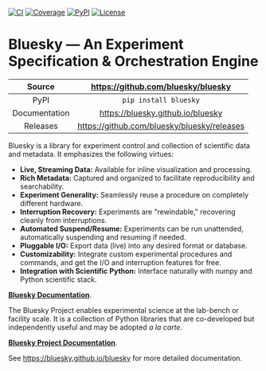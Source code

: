 [![CI](https://github.com/bluesky/bluesky/actions/workflows/ci.yml/badge.svg)](https://github.com/bluesky/bluesky/actions/workflows/ci.yml)
[![Coverage](https://codecov.io/gh/bluesky/bluesky/branch/main/graph/badge.svg)](https://codecov.io/gh/bluesky/bluesky)
[![PyPI](https://img.shields.io/pypi/v/bluesky.svg)](https://pypi.org/project/bluesky)
[![License](https://img.shields.io/badge/License-Apache%202.0-blue.svg)](https://opensource.org/licenses/Apache-2.0)

# Bluesky — An Experiment Specification & Orchestration Engine

|    Source     |     <https://github.com/bluesky/bluesky>      |
| :-----------: | :-------------------------------------------: |
|     PyPI      |             `pip install bluesky`             |
| Documentation |      <https://bluesky.github.io/bluesky>      |
|   Releases    | <https://github.com/bluesky/bluesky/releases> |

Bluesky is a library for experiment control and collection of scientific data
and metadata. It emphasizes the following virtues:

* **Live, Streaming Data:** Available for inline visualization and processing.
* **Rich Metadata:** Captured and organized to facilitate reproducibility and
  searchability.
* **Experiment Generality:** Seamlessly reuse a procedure on completely
  different hardware.
* **Interruption Recovery:** Experiments are "rewindable," recovering cleanly
  from interruptions.
* **Automated Suspend/Resume:** Experiments can be run unattended,
  automatically suspending and resuming if needed.
* **Pluggable I/O:** Export data (live) into any desired format or database.
* **Customizability:** Integrate custom experimental procedures and commands,
  and get the I/O and interruption features for free.
* **Integration with Scientific Python:** Interface naturally with numpy and
  Python scientific stack.

[**Bluesky Documentation**](http://blueskyproject.io/bluesky).

The Bluesky Project enables experimental science at the lab-bench or facility scale. It is a collection of Python libraries that are co-developed but independently useful and may be adopted *a la carte*.

[**Bluesky Project Documentation**](http://blueskyproject.io).

<!-- README only content. Anything below this line won't be included in index.md -->

See https://bluesky.github.io/bluesky for more detailed documentation.
